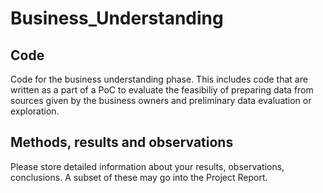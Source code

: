 # Business_Understanding

## Code
Code for the business understanding phase. This includes code that are written as a part of a PoC to evaluate the feasibiliy of preparing data from sources given by the business owners and preliminary data evaluation or exploration.

## Methods, results and observations
Please store detailed information about your results, observations, conclusions. A subset of these may go into the Project Report.